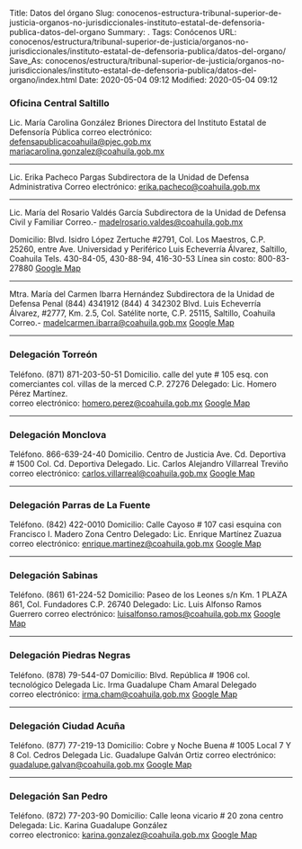 Title: Datos del órgano
Slug: conocenos-estructura-tribunal-superior-de-justicia-organos-no-jurisdiccionales-instituto-estatal-de-defensoria-publica-datos-del-organo
Summary: .
Tags: Conócenos
URL: conocenos/estructura/tribunal-superior-de-justicia/organos-no-jurisdiccionales/instituto-estatal-de-defensoria-publica/datos-del-organo/
Save_As: conocenos/estructura/tribunal-superior-de-justicia/organos-no-jurisdiccionales/instituto-estatal-de-defensoria-publica/datos-del-organo/index.html
Date: 2020-05-04 09:12
Modified: 2020-05-04 09:12



### Oficina Central Saltillo

Lic. María Carolina González Briones
Directora del Instituto Estatal de Defensoría Pública
correo electrónico: defensapublicacoahuila@pjec.gob.mx   
mariacarolina.gonzalez@coahuila.gob.mx

---

Lic. Erika Pacheco Pargas
Subdirectora de la Unidad de Defensa Administrativa
Correo electrónico:  erika.pacheco@coahuila.gob.mx 

---

Lic. María del Rosario Valdés García
Subdirectora de la Unidad de Defensa Civil y Familiar
Correo.- madelrosario.valdes@coahuila.gob.mx

Domicilio: Blvd. Isidro López Zertuche #2791, Col. Los Maestros, C.P. 25260, entre Ave. Universidad y Periférico Luis Echeverría Álvarez, Saltillo, Coahuila 
Tels. 430-84-05, 430-88-94, 416-30-53
Línea sin costo: 800-83-27880
[Google Map](https://www.google.com/search?q=blvd+isidro+lopez+zertuche+2791+saltillo+coahuila&rlz=1C1CHBF_esMX866MX866&oq=blvd+isidr&aqs=chrome.1.69i57j35i39j0l6.5429j0j8&sourceid=chrome&ie=UTF-8)

---

Mtra. María del Carmen Ibarra Hernández
Subdirectora de la Unidad de Defensa Penal
(844) 4341912 (844) 4 342302
Blvd. Luis Echeverría Álvarez, #2777, Km. 2.5, Col. Satélite norte, C.P. 25115, Saltillo, Coahuila
Correo.- madelcarmen.ibarra@coahuila.gob.mx
[Google Map](https://www.google.com/maps/place/Subsecretaría+de+Comunicaciones+y+Transportes/@25.4563103,-101.0234312,17z/data=!3m1!4b1!4m5!3m4!1s0x0:0x2d41c36841fdb498!8m2!3d25.4563103!4d-101.0212425)

---

### Delegación Torreón 
Teléfono. (871) 871-203-50-51
Domicilio. calle del yute # 105 esq. con comerciantes col. villas de la merced    C.P. 27276
Delegado: Lic. Homero Pérez Martínez.            
correo electrónico: homero.perez@coahuila.gob.mx 
[Google Map](https://www.google.com.mx/maps/search/calle+del+yute+%23+105+esq.+con+comerciantes+col.+villas+de+la+merced++torre%C3%B3n+coahuila++C.P.+27276/@25.504794,-103.3987147,17z/data=!3m1!4b1?hl=es-419)

---

### Delegación Monclova
Teléfono. 866-639-24-40
Domicilio. Centro de Justicia Ave. Cd. Deportiva # 1500 Col. Cd. Deportiva 
Delegado. Lic. Carlos Alejandro Villarreal Treviño 
correo electrónico: carlos.villarreal@coahuila.gob.mx
[Google Map](https://www.google.com.mx/maps/place/Centro+de+Justicia/@26.9064866,-101.4479041,17z/data=!3m1!4b1!4m5!3m4!1s0x868bce100138c2c9:0x3d4b287f65817cfd!8m2!3d26.9064818!4d-101.4457154?hl=es-419)

---

### Delegación Parras de La Fuente
Teléfono.  (842) 422-0010
Domicilio: Calle Cayoso # 107 casi esquina con Francisco I. Madero Zona Centro 
Delegado: Lic. Enrique Martínez Zuazua       
correo electrónico: enrique.martinez@coahuila.gob.mx
[Google Map](https://www.google.com.mx/maps/place/Francisco+I.+Madero,+Zona+Centro,+27980+Parras+de+la+Fuente,+Coah./@25.4366467,-102.1797604,19z/data=!4m8!1m2!2m1!1sCalle+Cayoso+%23+107+casi+esquina+con+Francisco+I.+Madero+Zona+Centro++parras+de+la+fuente+coahuila!3m4!1s0x868f4eb32644934d:0x2f6c0071f6f97042!8m2!3d25.4366455!4d-102.1792133?hl=es-419)

---

### Delegación Sabinas
Teléfono.  (861) 61-224-52
Domicilio: Paseo de los Leones s/n Km. 1 PLAZA 861, Col. Fundadores C.P. 26740
Delegado: Lic. Luis Alfonso Ramos Guerrero
correo electrónico: luisalfonso.ramos@coahuila.gob.mx 
[Google Map](https://www.google.com.mx/maps/search/Paseo+de+los+Leones+s%2Fn+Km.+1+PLAZA+861,+Col.+Fundadores+C.P.+26740+sabinas+coahuila/@27.8684569,-101.1361517,2044m/data=!3m2!1e3!4b1?hl=es-419)

---

### Delegación Piedras Negras
Teléfono.  (878) 79-544-07
Domicilio: Blvd. República # 1906 col. tecnológico
Delegada Lic. Irma Guadalupe Cham Amaral Delegado   
correo electrónico: irma.cham@coahuila.gob.mx 
[Google Map](https://www.google.com.mx/maps/place/Blvd.+Rep%C3%BAblica+1906,+Residencial+del+Lago,+Piedras+Negras,+Coah./@28.7017308,-100.5629746,1014m/data=!3m2!1e3!4b1!4m5!3m4!1s0x865f8bc784d41137:0xe9bd306d061ac543!8m2!3d28.7017261!4d-100.5607859?hl=es-419)

---

### Delegación Ciudad Acuña
Teléfono. (877) 77-219-13
Domicilio: Cobre y Noche Buena # 1005 Local 7 Y 8 Col. Cedros 
Delegada Lic. Guadalupe Galván Ortiz
correo electrónico: guadalupe.galvan@coahuila.gob.mx 
[Google Map](https://www.google.com.mx/maps/search/Cobre+y+Noche+Buena+%23+1005+Local+7+Y+8+Col.+Cedros++acu%C3%B1a+coahuila/@29.3182847,-100.9447633,16z?hl=es-419)

---

### Delegación San Pedro
Teléfono.  (872) 77-203-90
Domicilio: Calle leona vicario # 20 zona centro 
Delegada: Lic. Karina Guadalupe González      
correo electronico: karina.gonzalez@coahuila.gob.mx
[Google Map](https://www.google.com.mx/maps/place/Leona+Vicario+20,+Centro,+27800+San+Pedro,+Coah./@25.7592811,-102.9831404,2779m/data=!3m1!1e3!4m13!1m7!3m6!1s0x868fadf2230d6ec9:0x72f4f0a15cb77a2a!2sLeona+Vicario+20,+Centro,+27800+San+Pedro,+Coah.!3b1!8m2!3d25.7581665!4d-102.9798004!3m4!1s0x868fadf2230d6ec9:0x72f4f0a15cb77a2a!8m2!3d25.7581665!4d-102.9798004?hl=es-419)



